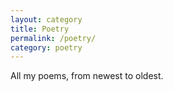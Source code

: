```yaml
---
layout: category
title: Poetry
permalink: /poetry/
category: poetry
---
```

All my poems, from newest to oldest.

